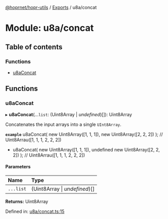 [@hoprnet/hopr-utils](../README.md) / [Exports](../modules.md) / u8a/concat

# Module: u8a/concat

## Table of contents

### Functions

- [u8aConcat](u8a_concat.md#u8aconcat)

## Functions

### u8aConcat

▸ **u8aConcat**(...`list`: (Uint8Array \| _undefined_)[]): Uint8Array

Concatenates the input arrays into a single `UInt8Array`.

**`example`**
u8aConcat(
new Uint8Array([1, 1, 1]),
new Uint8Array([2, 2, 2])
); // Uint8Arrau([1, 1, 1, 2, 2, 2])

- u8aConcat(
  new Uint8Array([1, 1, 1]),
  undefined
  new Uint8Array([2, 2, 2])
  ); // Uint8Arrau([1, 1, 1, 2, 2, 2])

#### Parameters

| Name      | Type                          |
| :-------- | :---------------------------- |
| `...list` | (Uint8Array \| _undefined_)[] |

**Returns:** Uint8Array

Defined in: [u8a/concat.ts:15](https://github.com/hoprnet/hoprnet/blob/448a47a/packages/utils/src/u8a/concat.ts#L15)
